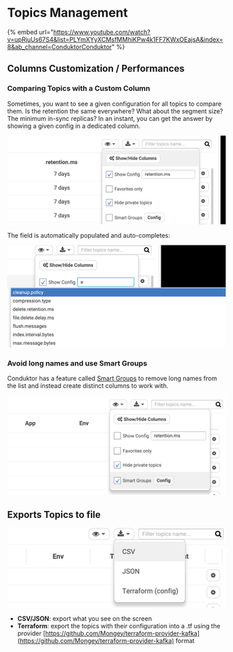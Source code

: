 # Topics Management

{% embed url="https://www.youtube.com/watch?v=upRjuUs67S4&list=PLYmXYyXCMsfMMhiKPw4k1FF7KWxOEajsA&index=8&ab_channel=ConduktorConduktor" %}

## Columns Customization / Performances

### Comparing Topics with a Custom Column

Sometimes, you want to see a given configuration for all topics to compare them. Is the retention the same everywhere? What about the segment size? The minimum in-sync replicas? In an instant, you can get the answer by showing a given config in a dedicated column.

![](../.gitbook/assets/screenshot-2020-09-19-at-21.52.57.png)

The field is automatically populated and auto-completes:

![](../.gitbook/assets/screenshot-2020-09-19-at-21.56.16.png)

### Avoid long names and use Smart Groups

Conduktor has a feature called [Smart Groups](smart-groups.md) to remove long names from the list and instead create distinct columns to work with.

![](../.gitbook/assets/screenshot-2020-09-19-at-21.49.07.png)

## Exports Topics to file

![](../.gitbook/assets/screenshot-2020-09-19-at-21.48.41.png)

- **CSV/JSON**: export what you see on the screen
- **Terraform**: export the topics with their configuration into a .tf using the provider [https://github.com/Mongey/terraform-provider-kafka](https://github.com/Mongey/terraform-provider-kafka) format

